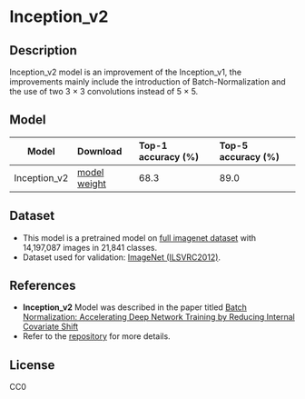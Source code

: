 <!--- SPDX-License-Identifier: CC0 -->

# Inception_v2

## Description

Inception_v2 model is an improvement of the Inception_v1, the improvements mainly include the introduction of Batch-Normalization and the use of two 3 × 3 convolutions instead of 5 × 5.

## Model

|Model          |Download                                                               |Top-1 accuracy (%) |Top-5 accuracy (%) |
|---------------|:----------------------------------------------------------------------|:------------------|:------------------|
| Inception_v2  | [model](Inception21k.prototxt) [weight](Inception21k.caffemodel)      | 68.3              | 89.0              |

## Dataset

* This model is a pretrained model on [full imagenet dataset](https://doi.org/10.1109/CVPR.2009.5206848) with 14,197,087 images in 21,841 classes.
* Dataset used for validation: [ImageNet (ILSVRC2012)](http://www.image-net.org/challenges/LSVRC/2012/).

## References

* **Inception_v2** Model was described in the paper titled [Batch Normalization: Accelerating Deep Network Training by Reducing Internal Covariate Shift](https://arxiv.org/abs/1502.03167)
* Refer to the [repository](https://github.com/pertusa/InceptionBN-21K-for-Caffe) for more details.

## License

CC0
